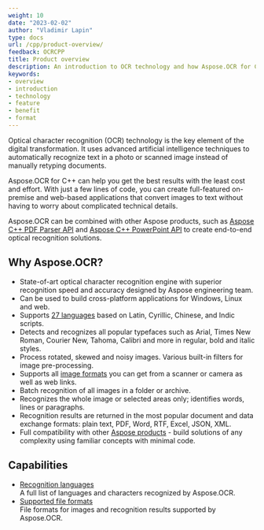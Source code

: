 ```yaml
---
weight: 10
date: "2023-02-02"
author: "Vladimir Lapin"
type: docs
url: /cpp/product-overview/
feedback: OCRCPP
title: Product overview
description: An introduction to OCR technology and how Aspose.OCR for C++ can help you use it for your day-to-day business needs.
keywords:
- overview
- introduction
- technology
- feature
- benefit
- format
---
```


Optical character recognition (OCR) technology is the key element of the digital transformation. It uses advanced artificial intelligence techniques to automatically recognize text in a photo or scanned image instead of manually retyping documents.

Aspose.OCR for C++ can help you get the best results with the least cost and effort. With just a few lines of code, you can create full-featured on-premise and web-based applications that convert images to text without having to worry about complicated technical details.

Aspose.OCR can be combined with other Aspose products, such as [Aspose C++ PDF Parser API](https://products.aspose.com/pdf/cpp/) and [Aspose C++ PowerPoint API](https://products.aspose.com/slides/cpp/) to create end-to-end optical recognition solutions.

## Why Aspose.OCR?

- State-of-art optical character recognition engine with superior recognition speed and accuracy designed by Aspose engineering team.
- Can be used to build cross-platform applications for Windows, Linux and web.
- Supports [27 languages](/ocr/cpp/recognition-languages/) based on Latin, Cyrillic, Chinese, and Indic scripts.
- Detects and recognizes all popular typefaces such as Arial, Times New Roman, Courier New, Tahoma, Calibri and more in regular, bold and italic styles.
- Process rotated, skewed and noisy images. Various built-in filters for image pre-processing.
- Supports all [image formats](/ocr/cpp/supported-file-formats/) you can get from a scanner or camera as well as web links.
- Batch recognition of all images in a folder or archive.
- Recognizes the whole image or selected areas only; identifies words, lines or paragraphs.
- Recognition results are returned in the most popular document and data exchange formats: plain text, PDF, Word, RTF, Excel, JSON, XML.
- Full compatibility with other [Aspose products](https://products.aspose.com/) - build solutions of any complexity using familiar concepts with minimal code.

## Capabilities

- [Recognition languages](/ocr/cpp/recognition-languages/)  
  A full list of languages and characters recognized by Aspose.OCR.
- [Supported file formats](/ocr/cpp/supported-file-formats/)  
  File formats for images and recognition results supported by Aspose.OCR.
